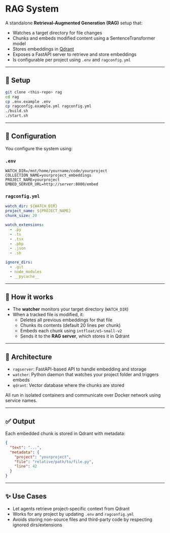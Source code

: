 # RAG System

A standalone **Retrieval-Augmented Generation (RAG)** setup that:

- Watches a target directory for file changes
- Chunks and embeds modified content using a SentenceTransformer model
- Stores embeddings in [Qdrant](https://qdrant.tech/)
- Exposes a FastAPI server to retrieve and store embeddings
- Is configurable per project using `.env` and `ragconfig.yml`

---

## 🔧 Setup

```bash
git clone <this-repo> rag
cd rag
cp .env.example .env
cp ragconfig.example.yml ragconfig.yml
./build.sh
./start.sh
```

---

## 📁 Configuration

You configure the system using:

### `.env`

```env
WATCH_DIR=/mnt/home/yourname/code/yourproject
COLLECTION_NAME=yourproject_embeddings
PROJECT_NAME=yourproject
EMBED_SERVER_URL=http://server:8000/embed
```

### `ragconfig.yml`

```yaml
watch_dir: ${WATCH_DIR}
project_name: ${PROJECT_NAME}
chunk_size: 20

watch_extensions:
  - .py
  - .ts
  - .tsx
  - .php
  - .json
  - .sh

ignore_dirs:
  - .git
  - node_modules
  - __pycache__
```

---

## 🧠 How it works

- The **watcher** monitors your target directory (`WATCH_DIR`)
- When a tracked file is modified, it:
  - Deletes all previous embeddings for that file
  - Chunks its contents (default 20 lines per chunk)
  - Embeds each chunk using `intfloat/e5-small-v2`
  - Sends it to the **RAG server**, which stores it in Qdrant

---

## 🐳 Architecture

- `ragserver`: FastAPI-based API to handle embedding and storage
- `watcher`: Python daemon that watches your project folder and triggers embeds
- `qdrant`: Vector database where the chunks are stored

All run in isolated containers and communicate over Docker network using service names.

---

## ✅ Output

Each embedded chunk is stored in Qdrant with metadata:

```json
{
  "text": "...",
  "metadata": {
    "project": "yourproject",
    "file": "relative/path/to/file.py",
    "line": 42
  }
}
```

---

## ✨ Use Cases

- Let agents retrieve project-specific context from Qdrant
- Works for any project by updating `.env` and `ragconfig.yml`
- Avoids storing non-source files and third-party code by respecting ignored dirs/extensions
